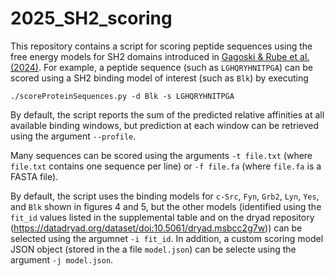 # 2025_SH2_scoring
This repository contains a script for scoring peptide sequences using the free energy models for SH2 domains introduced in [Gagoski & Rube et al. (2024)](https://www.biorxiv.org/content/10.1101/2024.12.23.630085v2.full). For example, a peptide sequence (such as `LGHQRYHNITPGA`) can be scored using a SH2 binding model of interest (such as `Blk`) by executing
```
./scoreProteinSequences.py -d Blk -s LGHQRYHNITPGA
```
By default, the script reports the sum of the predicted relative affinities at all available binding windows, but prediction at each window can be retrieved using the argument `--profile`. 

Many sequences can be scored using the arguments `-t file.txt` (where `file.txt` contains one sequence per line) or `-f file.fa` (where `file.fa` is a FASTA file). 

By default, the script uses the binding models for  `c-Src`, `Fyn`, `Grb2`, `Lyn`, `Yes`, and `Blk` shown in figures 4 and 5, but the other models (identified using the `fit_id` values listed in the supplemental table and on the dryad repository (https://datadryad.org/dataset/doi:10.5061/dryad.msbcc2g7w)) can be selected using the argumnet `-i fit_id`. In addition, a custom scoring model JSON object (stored in the a file `model.json`) can be selecte using the argument `-j model.json`.
